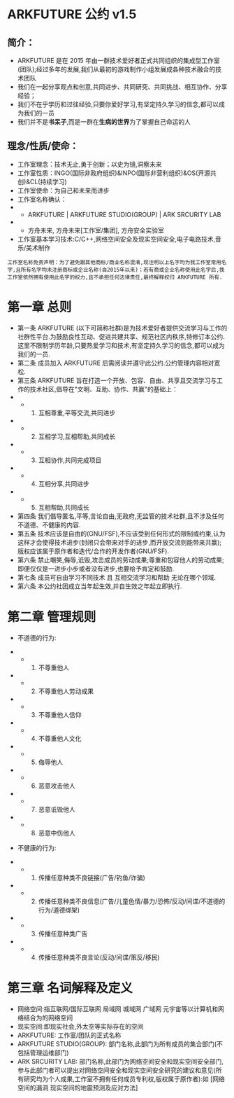 # ARKFUTURE 公约 v1.5
## 简介：
* ARKFUTURE 是在 2015 年由一群技术爱好者正式共同组织的集成型工作室(团队);经过多年的发展,我们从最初的游戏制作小组发展成各种技术融合的技术团队
* 我们在一起分享观点和创意,共同进步、共同研究、共同挑战、相互协作、分享经验；
* 我们不在乎学历和过往经验,只要你爱好学习,有坚定持久学习的信念,都可以成为我们的一员
* 我们并不是**书呆子**,而是一群在**生病的世界**为了掌握自己命运的人

## 理念/性质/使命：
* 工作室理念：技术无止,勇于创新；以史为镜,洞察未来
* 工作室性质：INGO(国际非政府组织)&INPO(国际非营利组织)&OS(开源共创)&CL(持续学习)
* 工作室使命：为自己和未来而进步
* 工作室名称确认：
* * ARKFUTURE | ARKFUTURE STUDIO(GROUP) | ARK SRCURITY LAB
* * 方舟未来, 方舟未来[工作室/集团], 方舟安全实验室
* 工作室基本学习技术:C/C++,网络空间安全及现实空间安全,电子电路技术,音乐/美术制作

``` 
工作室名称免责声明：为了避免跟其他商标/商业名称混淆,现注明以上名字均为我工作室常用名字,且所有名字均未注册商标或企业名称(自2015年以来)；若有商或企业名称使用此名字后,我工作室依然拥有使用此名字的权力,且不承担任何法律责任,最终解释权归 ARKFUTURE 所有.
```

# 第一章 总则
* 第一条 ARKFUTURE (以下可简称社群)是为技术爱好者提供交流学习与工作的社群性平台.为鼓励良性互动、促进共建共享、规范社区内秩序,特修订本公约.这里不限制学历年龄,只要热爱学习和技术,有坚定持久学习的信念,都可以成为我们的一员.
* 第二条 成员加入 ARKFUTURE 后需阅读并遵守此公约.公约管理内容相对宽松.
* 第三条 ARKFUTURE 旨在打造一个开放、包容、自由、共享且交流学习与工作的技术社区,倡导在"文明、互助、协作、共赢"的基础上：
* * 1. 互相尊重,平等交流,共同进步
* * 2. 互相学习,互相帮助,共同成长
* * 3. 互相协作,共同完成项目
* * 4. 互相分享,共同进步
* * 5. 互相帮助,共同成长
* 第四条 我们倡导匿名,平等,言论自由,无政府,无监管的技术社群,且不涉及任何不道德、不健康的内容.
* 第五条 技术应该是自由的(GNU/FSF),不应该受到任何形式的限制或约束,认为这样才会使得技术进步(封闭只会带来对手的进步,而开放交流则能带来共赢);版权应该属于原作者和迭代/合作的开发作者(GNU/FSF).
* 第六条 禁止嘲笑,侮辱,诋毁,攻击成员的劳动成果;尊重和包容他人的劳动成果;即便仅仅是一进步小步或者没有进步,也要给予肯定和鼓励.
* 第七条 成员可自由学习不同技术 且 互相交流学习和帮助 无论在哪个领域.
* 第六条 本公约社团成立当年起生效,并自生效之年起立即执行.

# 第二章 管理规则
* 不道德的行为: 
* * 1. 不尊重他人
* * 2. 不尊重他人劳动成果
* * 3. 不尊重他人信仰
* * 4. 不尊重他人文化
* * 5. 侮辱他人
* * 6. 恶意攻击他人
* * 7. 恶意诋毁他人
* * 8. 恶意中伤他人

* 不健康的行为:
* * 1. 传播任意种类不良链接(广告/钓鱼/诈骗)
* * 2. 传播任意种类不良信息(广告/儿童色情/暴力/恐怖/反动/间谍/不道德的行为/道德绑架)
* * 3. 传播任意种类广告
* * 4. 传播任意种类不良言论(反动/间谍/策反/移民)

# 第三章 名词解释及定义
* 网络空间:指互联网/国际互联网 局域网 城域网 广域网 元宇宙等以计算机和网络结合为的网络空间
* 现实空间:即现实社会,外太空等实际存在的空间
* ARKFUTURE: 工作室/团队的正式名称
* ARKFUTURE STUDIO(GROUP): 部门名称,此部门为所有成员的集合部门(不包括管理运维部门)
* ARK SRCURITY LAB: 部门名称,此部门为网络空间安全和现实空间安全部门,参与此部门者可以提出对网络空间安全和现实空间安全研究的建议和意见(所有研究均为个人成果,工作室不拥有任何成员专利权,版权属于原作者):如 [网络空间的漏洞 现实空间的地震预测及应对方法]